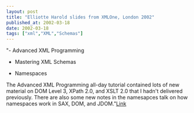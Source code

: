 ```yaml
---
layout: post
title: "Elliotte Harold slides from XMLOne, London 2002"
published_at: 2002-03-18
date: 2002-03-18
tags: ["xml","XML","Schemas"]
---
```


"- Advanced XML Programming  

- Mastering XML Schemas  

- Namespaces  

The Advanced XML Programming all-day tutorial contained lots of new material on DOM Level 3, XPath 2.0, and XSLT 2.0 that I hadn't delivered previously. There are also some new notes in the namesapces talk on how namespaces work in SAX, DOM, and JDOM."[Link](http://cafeconleche.org/slides/xmlone/london2002/)  